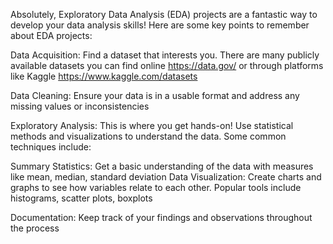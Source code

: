 Absolutely, Exploratory Data Analysis (EDA) projects are a fantastic way to develop your data analysis skills! Here are some key points to remember about EDA projects:

Data Acquisition: Find a dataset that interests you. There are many publicly available datasets you can find online https://data.gov/ or through platforms like Kaggle https://www.kaggle.com/datasets

Data Cleaning: Ensure your data is in a usable format and address any missing values or inconsistencies

Exploratory Analysis: This is where you get hands-on! Use statistical methods and visualizations to understand the data. Some common techniques include:

  Summary Statistics: Get a basic understanding of the data with measures like mean, median, standard deviation
  Data Visualization: Create charts and graphs to see how variables relate to each other. Popular tools include histograms, scatter plots, boxplots
  
Documentation: Keep track of your findings and observations throughout the process
